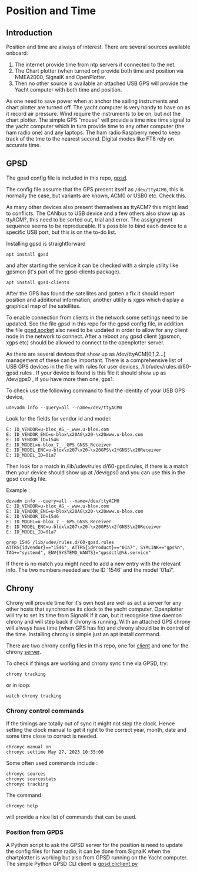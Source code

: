 # Position and Time

## Introduction
Position and time are always of interest. There are several sources available
onboard:
1. The internet provide time from ntp servers if connected to the net.
2. The Chart plotter (when turned on) provide both time and position via NMEA2000, SignalK and OpenPlotter.
3. Then no other source is available an attached USB GPS will provide the Yacht computer with both time and position.

As one need to save power when at anchor the sailing instruments and chart 
plotter are turned off. The yacht computer is very handy to have on as it 
record air pressure. Wind require the instruments to be on, but not the 
chart plotter. The simple GPS "mouse" will provide a time nice time signal
to the yacht computer which in turn provide time to any other computer 
(the ham radio one) and any laptops.  The ham radio Raspberry need to keep
track of the tme to the nearest second. Digital modes like FT8 rely on 
accurate time.

## GPSD
The gpsd config file is included in this repo,
[gpsd](https://github.com/olewsaa/Yacht-computer/blob/master/Pos_and_Time/gpsd).

The config file assume that the GPS present itself as ```/dev/ttyACM0```, this is 
normally the case, but variants are known, ACM0 or USB0 etc. Check this.

As many other devices also present themselves as ttyACM? this might lead to 
conflicts. The CANbus to USB device and a few others also show up as ttyACM?,
this need to be sorted out, trial and error. The assigngment sequence seems
to be reproducable. It's possible to bind each device to a specific USB port,
but this is on the to-do list.

Installing gpsd is straightforward 
```
apt install gpsd
```
and after starting the service it can 
be checked with a simple utility like gpsmon (it's part of the 
gpsd-clients package).
```
apt install gpsd-clients
```
After the GPS has found the satellites and gotten a fix it should report position 
and additional information, another utility is xgps which display a graphical 
map of the satellites.

To enable connection from clients in the network some settings need to be updated.
See the file gpsd in this repo for the gpsd config file, in addition the file
[gpsd.socket](https://github.com/olewsaa/Yacht-computer/blob/master/Pos_and_Time/gpsd.socket) 
also need to be updated in order to allow for any client node in 
the network to connect. After a reboot any gpsd client (gpsmon, xgps etc) should be 
allowed to connect to the openplotter server.

As there are several devices that show up as /dev/ttyACM[0,1,2...] management of these 
can be important. There is a comprehensive list of USB GPS  devices in the file with 
rules for user devices, /lib/udev/rules.d/60-gpsd.rules . If your device is found is this 
file it should show up as /dev/gps0 , if you have more then one, gps1.

To check use the following command to find the identity of your USB GPS device,
``` 
udevadm info --query=all --name=/dev/ttyACM0
``` 
Look for the fields for vendor id and model:
``` 
E: ID_VENDOR=u-blox_AG_-_www.u-blox.com
E: ID_VENDOR_ENC=u-blox\x20AG\x20-\x20www.u-blox.com
E: ID_VENDOR_ID=1546
E: ID_MODEL=u-blox_7_-_GPS_GNSS_Receiver
E: ID_MODEL_ENC=u-blox\x207\x20-\x20GPS\x2fGNSS\x20Receiver
E: ID_MODEL_ID=01a7
``` 
Then look for a match in /lib/udev/rules.d/60-gpsd.rules, if there is a match
then your device should show up at /dev/gps0 and you can use this in the gpsd condig file.

Example :
```
devadm info --query=all --name=/dev/ttyACM0 
E: ID_VENDOR=u-blox_AG_-_www.u-blox.com
E: ID_VENDOR_ENC=u-blox\x20AG\x20-\x20www.u-blox.com
E: ID_VENDOR_ID=1546
E: ID_MODEL=u-blox_7_-_GPS_GNSS_Receiver
E: ID_MODEL_ENC=u-blox\x207\x20-\x20GPS\x2fGNSS\x20Receiver
E: ID_MODEL_ID=01a7
```
```
grep 1546 /lib/udev/rules.d/60-gpsd.rules
ATTRS{idVendor}=="1546", ATTRS{idProduct}=="01a7", SYMLINK+="gps%n", TAG+="systemd", ENV{SYSTEMD_WANTS}="gpsdctl@%k.service"
```

If there is no match you might need to add a new entry with the relevant info. The 
two numbers needed are the ID '1546' and the model '01a7'.



## Chrony
 Chrony will provide time for it's own host are well as act a server for 
any other hosts that synchronise its clock to the yacht computer. 
Openplotter will try to set its time from SignalK if it can, but it recognise 
time daemon chrony and will step back if chrony is running. With an attached 
GPS chrony will always have time (when GPS has fix) and chrony should be in
control of the time. Installing chrony is simple just an apt install command.

There are two chrony config files in this repo, one for 
[client](https://github.com/olewsaa/Yacht-computer/blob/master/Pos_and_Time/chrony.conf.client) 
and one for the  chrony 
[server](https://github.com/olewsaa/Yacht-computer/blob/master/Pos_and_Time/chrony.conf.server). 

To check if things are working and chrony sync time via GPSD, try:
```
chrony tracking
```
or in loop:
```
watch chrony tracking
```


### Chrony control commands
If the timings are totally out of sync it might not step the clock. 
Hence setting the clock manual to get it right to the correct year, month, 
date and some time close to correct is needed.
```
chronyc manual on
chronyc settime May 27, 2023 10:35:00
```
Some often used commands include :
```
chronyc sources
chronyc sourcestats
chronyc tracking
```
The command 
```
chronyc help
```
will provide a nice list of commands that can be used.


### Position from GPDS
A Python script to ask the GPSD server for the position is need to update the config files
for ham radio, it can be done from SignalK when the chartplotter is working but also from GPSD
running on the Yacht computer. The simple Python GPSD CLI client is 
[gpsd.cliclient.py](https://github.com/olewsaa/Yacht-computer/blob/master/Pos_and_Time/gpsd.cliclient.py)

